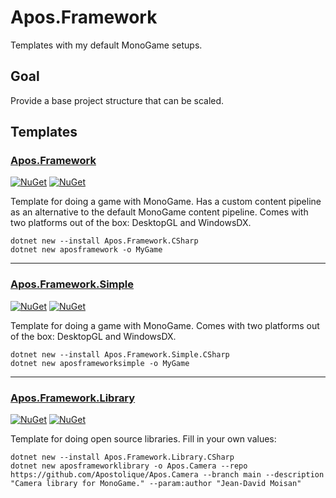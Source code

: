 # Apos.Framework

Templates with my default MonoGame setups.

## Goal

Provide a base project structure that can be scaled.

## Templates

### [Apos.Framework](./Source/Full/)

[![NuGet](https://img.shields.io/nuget/v/Apos.Framework.CSharp.svg)](https://www.nuget.org/packages/Apos.Framework.CSharp/) [![NuGet](https://img.shields.io/nuget/dt/Apos.Framework.CSharp.svg)](https://www.nuget.org/packages/Apos.Framework.CSharp/)

Template for doing a game with MonoGame. Has a custom content pipeline as an alternative to the default MonoGame content pipeline. Comes with two platforms out of the box: DesktopGL and WindowsDX.

```
dotnet new --install Apos.Framework.CSharp
dotnet new aposframework -o MyGame
```

---

### [Apos.Framework.Simple](./Source/Simple/)

[![NuGet](https://img.shields.io/nuget/v/Apos.Framework.Simple.CSharp.svg)](https://www.nuget.org/packages/Apos.Framework.Simple.CSharp/) [![NuGet](https://img.shields.io/nuget/dt/Apos.Framework.Simple.CSharp.svg)](https://www.nuget.org/packages/Apos.Framework.Simple.CSharp/)

Template for doing a game with MonoGame. Comes with two platforms out of the box: DesktopGL and WindowsDX.

```
dotnet new --install Apos.Framework.Simple.CSharp
dotnet new aposframeworksimple -o MyGame
```

---

### [Apos.Framework.Library](./Source/Library/)

[![NuGet](https://img.shields.io/nuget/v/Apos.Framework.Library.CSharp.svg)](https://www.nuget.org/packages/Apos.Framework.Library.CSharp/) [![NuGet](https://img.shields.io/nuget/dt/Apos.Framework.Library.CSharp.svg)](https://www.nuget.org/packages/Apos.Framework.Library.CSharp/)

Template for doing open source libraries. Fill in your own values:

```
dotnet new --install Apos.Framework.Library.CSharp
dotnet new aposframeworklibrary -o Apos.Camera --repo https://github.com/Apostolique/Apos.Camera --branch main --description "Camera library for MonoGame." --param:author "Jean-David Moisan"
```
